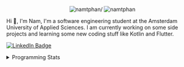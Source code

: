 <p align="center"> <img src=https://komarev.com/ghpvc/?username=namtphan alt=namtphan/> <img 
src="https://img.shields.io/github/last-commit/namtphan/namtphan" alt="namtphan" />
</p>

Hi 👋, I'm Nam, I'm a software engineering student at the Amsterdam University of Applied Sciences. I am currently working on some side projects and learning some new coding stuff like Kotlin and Flutter. 

<a href="https://www.linkedin.com/in/namtphan2/"><img src="https://img.shields.io/badge/-@namtphan2-0077B5?style=flat-square&amp;labelColor=0077B5&amp;logo=LinkedIn&amp;link=https://www.linkedin.com/in/namtphan2/" alt="LinkedIn Badge"></a> 

<details>
<summary>Programming Stats</summary>
<!-- Most used languages stats -->
<!-- [![Top Langs](https://github-readme-stats.vercel.app/api/top-langs/?username=namtphan&layout=compact)](https://github.com/namtphan2/github-readme-stats) -->
  
<!--START_SECTION:waka-->
**I'm a Night 🦉** 

```text
🌞 Morning    41 commits     █░░░░░░░░░░░░░░░░░░░░░░░░   6.41% 
🌆 Daytime    185 commits    ███████░░░░░░░░░░░░░░░░░░   28.91% 
🌃 Evening    246 commits    █████████░░░░░░░░░░░░░░░░   38.44% 
🌙 Night      168 commits    ██████░░░░░░░░░░░░░░░░░░░   26.25%

```
📅 **I'm Most Productive on Tuesday** 

```text
Monday       68 commits     ██░░░░░░░░░░░░░░░░░░░░░░░   10.62% 
Tuesday      112 commits    ████░░░░░░░░░░░░░░░░░░░░░   17.5% 
Wednesday    81 commits     ███░░░░░░░░░░░░░░░░░░░░░░   12.66% 
Thursday     97 commits     ███░░░░░░░░░░░░░░░░░░░░░░   15.16% 
Friday       98 commits     ███░░░░░░░░░░░░░░░░░░░░░░   15.31% 
Saturday     90 commits     ███░░░░░░░░░░░░░░░░░░░░░░   14.06% 
Sunday       94 commits     ███░░░░░░░░░░░░░░░░░░░░░░   14.69%

```


📊 **This Week I Spent My Time On** 

```text
💻 Operating System: 
Mac                      13 hrs 31 mins      █████████████████████████   100.0%

```


<!--END_SECTION:waka-->
</details>
